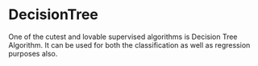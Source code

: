 # DecisionTree
One of the cutest and lovable supervised algorithms is Decision Tree Algorithm. It can be used for both the classification as well as regression purposes also.
